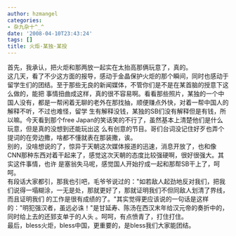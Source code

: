 ```yaml
---
author: hzmangel
categories:
- 杂九杂十^_^
date: '2008-04-10T23:43:24'
tags: []
title: 火炬·某独·某投
---
```

首先，我承认，把火炬和那两放一起实在太抬高那俩玩意了，真的。  
这几天，看了不少这方面的报导，感动于金晶保护火炬的那个瞬间，同时也感动于留学生们的团结。至于那些无良的新闻媒体，不管你们是不是在某首脑的授意下这么做的，能把
事情扭曲成这样，真的很不容易啊。看看那些照片，某独的一个中国人没有，都是一帮闲着无聊的老外在那找抽，顺便赚点外快，对着一帮中国人的解释不听，不过也难怪，留学
生有解释没钱，某独的SB们没有解释但是有钱，所以嘛。今天看到那个free Japan的笑话笑的不行了，虽然基本上清楚他们是什么玩意，但是真的没想到还能玩出这
么有创意的节目。哥们台词没记住好歹也弄个提词的在旁边撒，啥都不懂就表在那装撒，诶。  
别的，没啥想说的了，惊异于天朝这次媒体报道的迅速，消息开放了，也和像CNN那种东西对着干起来了，感觉这次天朝的态度比较强硬啊，很好很强大。其实这件事情，也许
是塞翁失马呢，感觉国人开始拧成一起和那帮SB干上了，呵呵。  
有段话大家都引，那我也引吧，毛爷爷说过的："如若敌人起劲地反对我们，把我们说得一塌糊涂，一无是处，那就更好了，那就证明我们不但同敌人划清了界线，而且证明我们
的工作是很有成绩的了。"其实觉得更应该说的一句话是这样的："明犯强汉者，虽远必诛！"是甘延寿、陈汤在西汉末年给汉元帝的奏折中的，同时给上去的还郅支单于的人头
。呵呵，有点愤青了，打住打住。  
最后，bless火炬，bless中国，更重要的，是bless我们大家能团结。